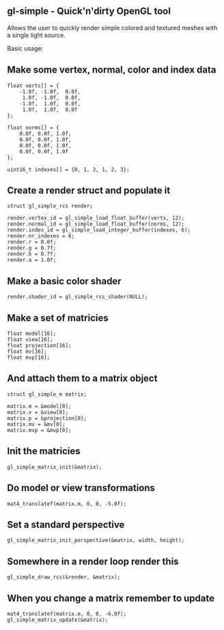 ## gl-simple - Quick'n'dirty OpenGL tool

Allows the user to quickly render simple colored and textured meshes with a single light source.

Basic usage:

## Make some vertex, normal, color and index data

    float verts[] = {
        -1.0f, -1.0f,  0.0f,
         1.0f, -1.0f,  0.0f,
        -1.0f,  1.0f,  0.0f,
         1.0f,  1.0f,  0.0f
    };

    float norms[] = {
        0.0f, 0.0f, 1.0f,
        0.0f, 0.0f, 1.0f,
        0.0f, 0.0f, 1.0f,
        0.0f, 0.0f, 1.0f
    };

    uint16_t indexes[] = {0, 1, 2, 1, 2, 3};

## Create a render struct and populate it

    struct gl_simple_rcs render;

    render.vertex_id = gl_simple_load_float_buffer(verts, 12);
    render.normal_id = gl_simple_load_float_buffer(norms, 12);
    render.index_id = gl_simple_load_integer_buffer(indexes, 6);
    render.nr_indexes = 6;
    render.r = 0.0f;
    render.g = 0.7f;
    render.b = 0.7f;
    render.a = 1.0f;

## Make a basic color shader

    render.shader_id = gl_simple_rcs_shader(NULL);

## Make a set of matricies

    float model[16];
    float view[16];
    float projection[16];
    float mv[16];
    float mvp[16];

## And attach them to a matrix object

    struct gl_simple_m matrix;

    matrix.m = &model[0];
    matrix.v = &view[0];
    matrix.p = &projection[0];
    matrix.mv = &mv[0];
    matrix.mvp = &mvp[0];

## Init the matricies

    gl_simple_matrix_init(&matrix);

## Do model or view transformations

    mat4_translatef(matrix.m, 0, 0, -5.0f);

## Set a standard perspective

    gl_simple_matrix_init_perspective(&matrix, width, height);

## Somewhere in a render loop render this

    gl_simple_draw_rcs(&render, &matrix);

## When you change a matrix remember to update

    mat4_translatef(matrix.m, 0, 0, -6.0f);
    gl_simple_matrix_update(&matrix);

